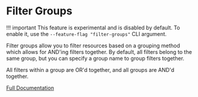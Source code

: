 # Filter Groups

!!! important
This feature is experimental and is disabled by default. To enable it, use the `--feature-flag "filter-groups"` CLI argument.

Filter groups allow you to filter resources based on a grouping method which allows for AND'ing filters together. By
default, all filters belong to the same group, but you can specify a group name to group filters together.

All filters within a group are OR'd together, and all groups are AND'd together.

[Full Documentation](../config-filtering.md#filter-groups)